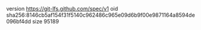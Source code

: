 version https://git-lfs.github.com/spec/v1
oid sha256:8146cb5af154f31f5140c962486c965e09d6b9f00e9871164a8594de096bf4dd
size 95189
